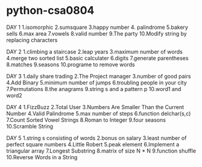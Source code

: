 # python-csa0804
DAY 1
1.isomorphic
2.sumsquare
3.happy number
4. palindrome
5.bakery sells
6.max area
7.vowels
8.valid number
9.The party
10.Modify string by replacing characters 

DAY 2
1.climbing a staircase
2.leap years
3.maximum number of words
4.merge two sorted list
5.basic calculater
6.digits
7.generate parentheses
8.matches
9.seasons
10.programe to remove words

DAY 3
1.daily share trading
2.The Project manager
3.number of good pairs
4.Add Binary
5.minimum number of jumps
6.troubling people in your city
7.Permutations
8.the anagrams
9.string s and a pattern p
10.word1 and word2

DAY 4
1.FizzBuzz
2.Total User
3.Numbers Are Smaller Than the Current Number
4.Valid Palindrome
5.max number of steps
6.function delchar(s,c)
7.Count Sorted Vowel Strings
8.Roman to Integer
9.four seasons
10.Scramble String

DAY 5
1.string s consisting of words
2.bonus on salary
3.least number of perfect square numbers
4.Little Robert
5.peak element
6.Implement a triangular array
7.Longest Substring
8.matrix of size N * N
9.function shuffle
10.Reverse Words in a String
